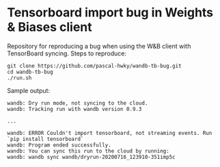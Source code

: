 # Tensorboard import bug in Weights & Biases client

Repository for reproducing a bug when using the W&B client with TensorBoard syncing. Steps to reproduce:

```
git clone https://github.com/pascal-hwky/wandb-tb-bug.git
cd wandb-tb-bug
./run.sh
```

Sample output:

```
wandb: Dry run mode, not syncing to the cloud.
wandb: Tracking run with wandb version 0.9.3

...

wandb: ERROR Couldn't import tensorboard, not streaming events. Run `pip install tensorboard`
wandb: Program ended successfully.
wandb: You can sync this run to the cloud by running: 
wandb: wandb sync wandb/dryrun-20200716_123910-351imp5c
```